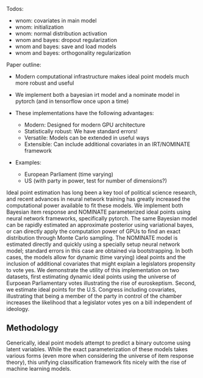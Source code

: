 
Todos:

- wnom: covariates in main model
- wnom: initialization
- wnom: normal distribution activation
- wnom and bayes: dropout regularization
- wnom and bayes: save and load models
- wnom and bayes: orthogonality regularization

Paper outline:

- Modern computational infrastructure makes ideal point models much more robust and useful
- We implement both a bayesian irt model and a nominate model in pytorch (and in tensorflow once upon a time)
- These implementations have the following advantages:

    - Modern: Designed for modern GPU architecture
    - Statistically robust: We have standard errors!
    - Versatile: Models can be extended in useful ways
    - Extensible: Can include additional covariates in an IRT/NOMINATE framework

- Examples:

    - European Parliament (time varying)
    - US (with party in power, test for number of dimensions?)



Ideal point estimation has long been a key tool of political science research, and recent advances in neural network training has greatly increased the computational power available to fit these models. We implement both Bayesian item response and NOMINATE parameterized ideal points using neural network frameworks, specifically pytorch. The same Bayesian model can be rapidly estimated an approximate posterior using variational bayes, or can directly apply the computation power of GPUs to find an exact distribution through Monte Carlo sampling. The NOMINATE model is estimated directly and quickly using a specially setup neural network model; standard errors in this case are obtained via bootstrapping. In both cases, the models allow for dynamic (time varying) ideal points and the inclusion of additional covariates that might explain a legislators propensity to vote yes. We demonstrate the utility of this implementation on two datasets, first estimating dynamic ideal points using the universe of Eurpoean Parliamentary votes illustrating the rise of euroskeptism. Second, we estimate ideal points for the U.S. Congress including covariates, illustrating that being a member of the party in control of the chamber increases the likelihood that a legislator votes yes on a bill independent of ideology.

## Methodology

Generically, ideal point models attempt to predict a binary outcome using latent variables. While the exact parameterization of these models takes various forms (even more when considering the universe of item response theory), this unifying classification framework fits nicely with the rise of machine learning models.
